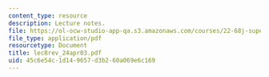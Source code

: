 ```yaml
---
content_type: resource
description: Lecture notes.
file: https://ol-ocw-studio-app-qa.s3.amazonaws.com/courses/22-68j-superconducting-magnets-spring-2003/45c6e54c1d149657d3b260a069e6c169_lec8rev_24apr03.pdf
file_type: application/pdf
resourcetype: Document
title: lec8rev_24apr03.pdf
uid: 45c6e54c-1d14-9657-d3b2-60a069e6c169
---
```

